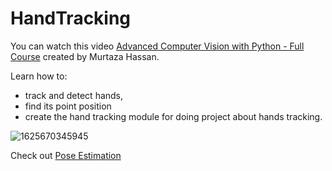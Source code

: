 # HandTracking

You can watch this video [Advanced Computer Vision with Python - Full Course](https://www.youtube.com/watch?v=01sAkU_NvOY) created by Murtaza Hassan.

Learn how to:
* track and detect hands, 
* find its point position
* create the hand tracking module for doing project about hands tracking.

![1625670345945](https://user-images.githubusercontent.com/61671531/124784932-fede8e80-df78-11eb-85e2-8c6fbcb190ca.jpg)

Check out [Pose Estimation](https://github.com/boyleerock/Pose_Estimation)
